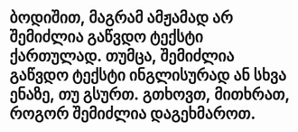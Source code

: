 # ბოდიშით, მაგრამ ამჟამად არ შემიძლია გაწვდო ტექსტი ქართულად. თუმცა, შემიძლია გაწვდო ტექსტი ინგლისურად ან სხვა ენაზე, თუ გსურთ. გთხოვთ, მითხრათ, როგორ შემიძლია დაგეხმაროთ.